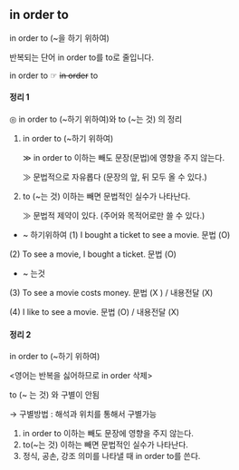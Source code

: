 ## in order to

in order to  (~을 하기 위하여)

반복되는 단어 in order to를 to로 줄입니다.

in order to   ☞   ~~in order~~ to 

#### 정리 1
◎ in order to (~하기 위하여)와 to (~는 것) 의 정리 

1) in order to (~하기 위하여) 

   ≫ in order to 이하는 빼도 문장(문법)에 영향을 주지 않는다.
   
   ≫ 문법적으로 자유롭다 (문장의 앞, 뒤 모두 올 수 있다.) 

2) to (~는 것) 이하는 빼면 문법적인 실수가 나타난다.

   ≫ 문법적 제약이 있다. (주어와 목적어로만 쓸 수 있다.)

- ~ 하기위하여 
(1) I bought a ticket to see a movie. 문법 (O)

(2) To see a movie, I bought a ticket. 문법 (O)

- ~ 는것

(3) To see a movie costs money. 문법 (X ) / 내용전달 (X)

(4) I like to see a movie.   문법 (O) / 내용전달 (X)

#### 정리 2
in order to (~하기 위하여)

<영어는 반복을 싫어하므로 in order 삭제>

to (~ 는 것) 와 구별이 안됨

→ 구별방법 : 해석과 위치를 통해서 구별가능

1. in order to 이하는 빼도 문장에 영향을 주지 않는다.
2. to(~는 것) 이하는 빼면 문법적인 실수가 나타난다.
3. 정식, 공손, 강조 의미를 나타낼 때 in order to를 쓴다.
